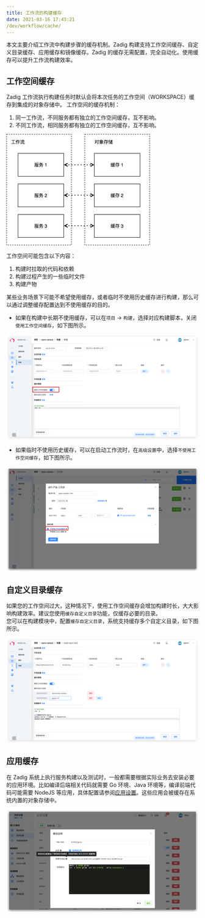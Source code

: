 ```yaml
---
title: 工作流的构建缓存
date: 2021-03-16 17:43:21
/dev/workflow/cache/
---
```

本文主要介绍工作流中构建步骤的缓存机制。Zadig 构建支持工作空间缓存、自定义目录缓存、应用缓存和镜像缓存。Zadig 的缓存无需配置，完全自动化。使用缓存可以提升工作流构建效率。

## 工作空间缓存
Zadig 工作流执行构建任务时默认会将本次任务的工作空间（WORKSPACE）缓存到集成的对象存储中。
工作空间的缓存机制：
1. 同一工作流，不同服务都有独立的工作空间缓存，互不影响。
2. 不同工作流，相同服务都有独立的工作空间缓存，互不影响。

![工作流的缓存](./_images/workflow_cache_1.png)

工作空间可能包含以下内容：
1. 构建时拉取的代码和依赖
2. 构建过程产生的一些临时文件
3. 构建产物

某些业务场景下可能不希望使用缓存，或者临时不使用历史缓存进行构建，那么可以通过调整缓存配置达到不使用缓存的目的。

* 如果在构建中长期不使用缓存，可以在`项目` -> `构建`，选择对应构建脚本，关闭 `使用工作空间缓存`，如下图所示。

![关闭使用工作空间缓存](./_images/workflow_cache_2.png)

* 如果临时不使用历史缓存，可以在启动工作流时，在`高级设置`中，选择`不使用工作空间缓存`，如下图所示。

![临时不使用工作空间缓存](./_images/workflow_cache_3.png)

## 自定义目录缓存
如果您的工作空间过大，这种情况下，使用工作空间缓存会增加构建时长，大大影响构建效率。建议您使用`缓存自定义目录`功能，仅缓存必要的目录。<br>
您可以在构建模块中，配置`缓存自定义目录`，系统支持缓存多个自定义目录，如下图所示。

![缓存自定义目录](./_images/workflow_cache_4.png)

## 应用缓存

在 Zadig 系统上执行服务构建以及测试时，一般都需要根据实际业务去安装必要的应用环境。比如编译后端相关代码就需要 Go 环境、Java 环境等，编译前端代码可能需要 NodeJS 等应用，具体配置请参阅[应用设置](/dev/settings/app/)。这些应用会被缓存在系统内置的对象存储中。

![应用缓存](./_images/workflow_cache_5.png)

